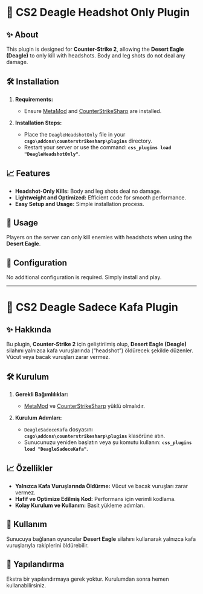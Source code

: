 # 🎯 CS2 Deagle Headshot Only Plugin

## ✨ About
This plugin is designed for **Counter-Strike 2**, allowing the **Desert Eagle (Deagle)** to only kill with headshots. Body and leg shots do not deal any damage.

## 🛠 Installation

1. **Requirements:**
   - Ensure [MetaMod](https://www.metamodsource.net/) and [CounterStrikeSharp](https://docs.cssharp.dev/) are installed.

2. **Installation Steps:**
   - Place the `DeagleHeadshotOnly` file in your **`csgo\addons\counterstrikesharp\plugins`** directory.
   - Restart your server or use the command: **`css_plugins load "DeagleHeadshotOnly"`**.

## 📈 Features
- **Headshot-Only Kills:** Body and leg shots deal no damage.
- **Lightweight and Optimized:** Efficient code for smooth performance.
- **Easy Setup and Usage:** Simple installation process.

## 🌟 Usage
Players on the server can only kill enemies with headshots when using the **Desert Eagle**.

## 🔧 Configuration
No additional configuration is required. Simply install and play.

---

# 🎯 CS2 Deagle Sadece Kafa Plugin

## ✨ Hakkında
Bu plugin, **Counter-Strike 2** için geliştirilmiş olup, **Desert Eagle (Deagle)** silahını yalnızca kafa vuruşlarında (“headshot”) öldürecek şekilde düzenler. Vücut veya bacak vuruşları zarar vermez.

## 🛠 Kurulum

1. **Gerekli Bağımlılıklar:**
   - [MetaMod](https://www.metamodsource.net/) ve [CounterStrikeSharp](https://docs.cssharp.dev/) yüklü olmalıdır.

2. **Kurulum Adımları:**
   - `DeagleSadeceKafa` dosyasını **`csgo\addons\counterstrikesharp\plugins`** klasörüne atın.
   - Sunucunuzu yeniden başlatın veya şu komutu kullanın: **`css_plugins load "DeagleSadeceKafa"`**.

## 📈 Özellikler
- **Yalnızca Kafa Vuruşlarında Öldürme:** Vücut ve bacak vuruşları zarar vermez.
- **Hafif ve Optimize Edilmiş Kod:** Performans için verimli kodlama.
- **Kolay Kurulum ve Kullanım:** Basit yükleme adımları.

## 🌟 Kullanım
Sunucuya bağlanan oyuncular **Desert Eagle** silahını kullanarak yalnızca kafa vuruşlarıyla rakiplerini öldürebilir.

## 🔧 Yapılandırma
Ekstra bir yapılandırmaya gerek yoktur. Kurulumdan sonra hemen kullanabilirsiniz.
